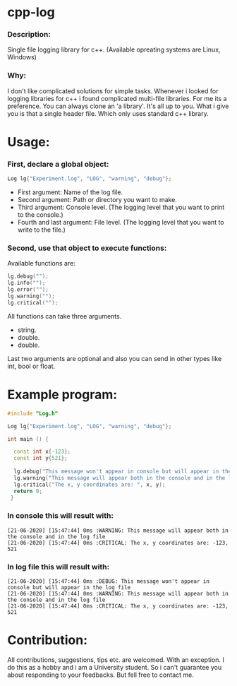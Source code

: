 # cpp-log
### Description:
Single file logging library for c++. (Available opreating systems are Linux, Windows)

### Why:

I don't like complicated solutions for simple tasks.
Whenever i looked for logging libraries for c++ i found complicated multi-file libraries.
For me its a preference.
You can always clone an 'a library'. It's all up to you.
What i give you is that a single header file. Which only uses standard c++ library.

# Usage:
### First, declare a global object:
```c++
Log lg{"Experiment.log", "LOG", "warning", "debug"};
```
  * First argument: Name of the log file.
  * Second argument: Path or directory you want to make.
  * Third argument: Console level. (The logging level that you want to print to the console.)
  * Fourth and last argument: File level. (The logging level that you want to write to the file.)
### Second, use that object to execute functions:
Available functions are:
```c++
lg.debug("");
lg.info("");
lg.error("");
lg.warning("");
lg.critical("");
```
All functions can take three arguments.
* string.
* double.
* double.

Last two arguments are optional and also you can send in other types like int, bool or float.

# Example program:
```c++
#include "Log.h"

Log lg{"Experiment.log", "LOG", "warning", "debug"};

int main () {

  const int x{-123};
  const int y{521};
  
  lg.debug("This message won't appear in console but will appear in the log file");
  lg.warning("This message will appear both in the console and in the log file");
  lg.critical("The x, y coordinates are: ", x, y);
  return 0;
 }
```
### In console this will result with:
```console
[21-06-2020] [15:47:44] 0ms :WARNING: This message will appear both in the console and in the log file
[21-06-2020] [15:47:44] 0ms :CRITICAL: The x, y coordinates are: -123, 521
```
### In log file this will result with:
```
[21-06-2020] [15:47:44] 0ms :DEBUG: This message won't appear in console but will appear in the log file
[21-06-2020] [15:47:44] 0ms :WARNING: This message will appear both in the console and in the log file
[21-06-2020] [15:47:44] 0ms :CRITICAL: The x, y coordinates are: -123, 521
```
# Contribution:
All contributions, suggestions, tips etc. are welcomed.
With an exception. I do this as a hobby and i am a University student. So i can't guarantee you about responding to your feedbacks. But fell free to contact me.
